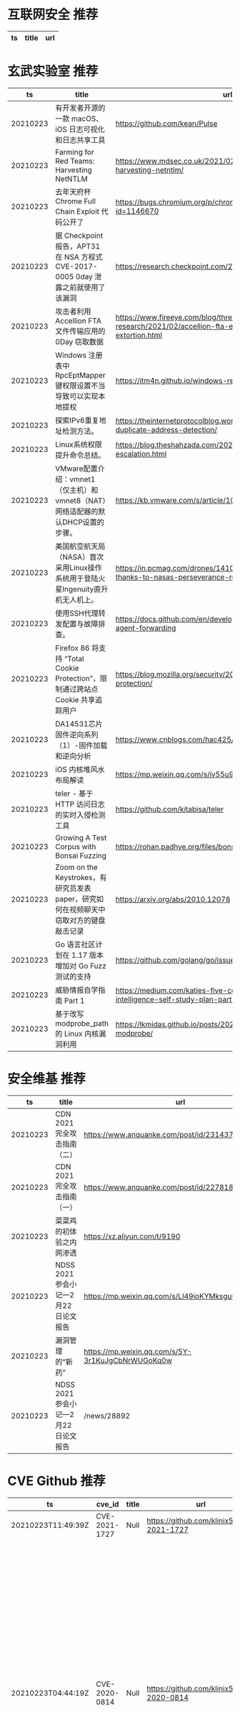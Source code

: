 # 互联网安全 推荐
| ts | title | url| 
| --- | --- | ---| 


# 玄武实验室 推荐
| ts | title | url| 
| --- | --- | ---| 
| 20210223 | 有开发者开源的一款 macOS、iOS 日志可视化和日志共享工具 | https://github.com/kean/Pulse| 
| 20210223 | Farming for Red Teams: Harvesting NetNTLM | https://www.mdsec.co.uk/2021/02/farming-for-red-teams-harvesting-netntlm/| 
| 20210223 | 去年天府杯 Chrome Full Chain Exploit 代码公开了 | https://bugs.chromium.org/p/chromium/issues/detail?id=1146670| 
| 20210223 | 据 Checkpoint 报告，APT31 在 NSA 方程式 CVE-2017-0005 0day 泄露之前就使用了该漏洞 | https://research.checkpoint.com/2021/the-story-of-jian/| 
| 20210223 | 攻击者利用 Accellion FTA 文件传输应用的 0Day 窃取数据 | https://www.fireeye.com/blog/threat-research/2021/02/accellion-fta-exploited-for-data-theft-and-extortion.html| 
| 20210223 | Windows 注册表中 RpcEptMapper 键权限设置不当导致可以实现本地提权 | https://itm4n.github.io/windows-registry-rpceptmapper-exploit/| 
| 20210223 | 探索IPv6重复地址检测方法。 | https://theinternetprotocolblog.wordpress.com/2021/02/21/ipv6-duplicate-address-detection/| 
| 20210223 | Linux系统权限提升命令总结。 | https://blog.theshahzada.com/2021/01/linux-privilege-escalation.html| 
| 20210223 | VMware配置介绍：vmnet1（仅主机）和vmnet8（NAT）网络适配器的默认DHCP设置的步骤。 | https://kb.vmware.com/s/article/1026510| 
| 20210223 | 美国航空航天局（NASA）首次采用Linux操作系统用于登陆火星Ingenuity直升机无人机上。 | https://in.pcmag.com/drones/141086/linux-is-now-on-mars-thanks-to-nasas-perseverance-rover| 
| 20210223 | 使用SSH代理转发配置与故障排查。 | https://docs.github.com/en/developers/overview/using-ssh-agent-forwarding| 
| 20210223 | Firefox 86 将支持 “Total Cookie Protection”，限制通过跨站点 Cookie 共享追踪用户 | https://blog.mozilla.org/security/2021/02/23/total-cookie-protection/| 
| 20210223 | DA14531芯片固件逆向系列（1）-固件加载和逆向分析 | https://www.cnblogs.com/hac425/p/14437694.html| 
| 20210223 | iOS 内核堆风水布局解读 | https://mp.weixin.qq.com/s/iv55u9VC7R1rZmhbfTMcRA| 
| 20210223 | teler - 基于 HTTP 访问日志的实时入侵检测工具 | https://github.com/kitabisa/teler| 
| 20210223 | Growing A Test Corpus with Bonsai Fuzzing | https://rohan.padhye.org/files/bonsai-icse21.pdf| 
| 20210223 | Zoom on the Keystrokes，有研究员发表 paper，研究如何在视频聊天中窃取对方的键盘敲击记录 | https://arxiv.org/abs/2010.12078| 
| 20210223 | Go 语言社区计划在 1.17 版本增加对 Go Fuzz 测试的支持 | https://github.com/golang/go/issues/44551| 
| 20210223 | 威胁情报自学指南 Part 1 | https://medium.com/katies-five-cents/a-cyber-threat-intelligence-self-study-plan-part-1-968b5a8daf9a| 
| 20210223 | 基于改写 modprobe_path 的 Linux 内核漏洞利用 | https://lkmidas.github.io/posts/20210223-linux-kernel-pwn-modprobe/| 


# 安全维基 推荐
| ts | title | url| 
| --- | --- | ---| 
| 20210223 | CDN 2021 完全攻击指南 （二） | https://www.anquanke.com/post/id/231437| 
| 20210223 | CDN 2021 完全攻击指南 （一） | https://www.anquanke.com/post/id/227818| 
| 20210223 | 菜菜鸡的初体验之内网渗透 | https://xz.aliyun.com/t/9190| 
| 20210223 | NDSS 2021 参会小记—2月22日论文报告 | https://mp.weixin.qq.com/s/LI49ioKYMksguQMqKH1Rcw| 
| 20210223 | 漏洞管理的“新药” | https://mp.weixin.qq.com/s/5Y-3r1KuJgCbNrWUGoKq0w| 
| 20210223 | NDSS 2021 参会小记—2月22日论文报告 | /news/28892| 


# CVE Github 推荐
| ts | cve_id | title | url | cve_detail| 
| --- | --- | --- | --- | ---| 
| 20210223T11:49:39Z | CVE-2021-1727 | Null | https://github.com/klinix5/CVE-2021-1727 | 未查询到CVE信息| 
| 20210223T04:44:19Z | CVE-2020-0814 | Null | https://github.com/klinix5/CVE-2020-0814 | An elevation of privilege vulnerability exists in Windows Installer because of the way Windows Installer handles certain filesystem operations.To exploit the vulnerability, an attacker would require unprivileged execution on the victim system, aka %Windows Installer Elevation of Privilege Vulnerability%. This CVE ID is unique from CVE-2020-0779, CVE-2020-0798, CVE-2020-0842, CVE-2020-0843.| 
| 20210223T03:14:48Z | CVE-2021-3156 | Null | https://github.com/oneoy/CVE-2021-3156 | Sudo before 1.9.5p2 has a Heap-based Buffer Overflow, allowing privilege escalation to root via %sudoedit -s% and a command-line argument that ends with a single backslash character.| 


# klee on Github 推荐
| ts | title | url | stars | forks| 
| --- | --- | --- | --- | ---| 
| 20210223T14:39:58Z | This is a Native Android project in which  Hydrokleen team can see their day to day task Can see their service location. Can post images and videos and day to day reports update team information Can call, email, message their customers Can provide overall services to the teams AC customers | https://github.com/Mostainahmed/HydroKleen | 0 | 0| 
| 20210223T01:13:31Z | C library to support Map2Check Tool | https://github.com/hbgit/map2check-library | 0 | 0| 


# s2e on Github 推荐
| ts | title | url | stars | forks| 
| --- | --- | --- | --- | ---| 


# exploit on Github 推荐
| ts | title | url | stars | forks| 
| --- | --- | --- | --- | ---| 
| 20210223T23:36:47Z | This is a chrome extension that removes the psychological exploit that is Reddit Karma | https://github.com/BeckTimothy/reddit-volition | 0 | 0| 
| 20210223T23:29:41Z | Null | https://github.com/I7Z3R0/Exploit | 0 | 0| 
| 20210223T23:28:22Z | Thi powershell script has got to run in remote windows host, even for pivoting | https://github.com/FabioDefilippo/winallenum | 2 | 1| 
| 20210223T23:16:31Z | Oracle Siebel XSS Stored Exploit | https://github.com/omurugur/Oracle_Siebel_XSS_Stored_Exploit | 0 | 1| 
| 20210223T23:14:10Z | Oracle CTF Web XML Entity Exploit | https://github.com/omurugur/Oracle_CTF_Web_XML_Entity_Exploit | 0 | 1| 
| 20210223T23:11:32Z | Oracle Operational Decision Support System XSS Stored | https://github.com/omurugur/Oracle_Operational_Decision_Support_System_XSS_Stored | 0 | 0| 
| 20210223T23:06:34Z | FudgeC2 - a command and control framework designed for team collaboration and post-exploitation activities. | https://github.com/Ziconius/FudgeC2 | 190 | 44| 
| 20210223T22:58:05Z | A post-exploitation framework | https://github.com/enkomio/AlanFramework | 0 | 0| 
| 20210223T22:57:24Z | Root shell exploit for several Xiaomi routers: 4A Gigabit, 4A 100M, 4, 4C, 3Gv2, 4Q, miWifi 3C... | https://github.com/acecilia/OpenWRTInvasion | 349 | 73| 
| 20210223T22:34:53Z | Unit tests for blue teams to aid with building detections for some common macOS post exploitation methods. | https://github.com/cedowens/Swift-Attack | 18 | 2| 


# backdoor on Github 推荐
| ts | title | url | stars | forks| 
| --- | --- | --- | --- | ---| 
| 20210223T20:48:39Z | TrojanZoo provides a universal pytorch platform to conduct security researches (especially backdoor attacks/defenses) of image classification in deep learning. | https://github.com/ain-soph/trojanzoo | 43 | 8| 
| 20210223T19:55:31Z | A backdoor that works on both windows or Linux. | https://github.com/joseph-giron/CSharpBackDoor | 0 | 0| 
| 20210223T19:42:35Z | Thefatrat a massive exploiting tool : Easy tool to generate backdoor and easy tool to post exploitation attack like browser attack and etc . This tool compiles a malware with popular payload and then the compiled malware can be execute on windows, android, mac . The malware that created with this tool also have an ability to bypass most AV software protection . | https://github.com/Screetsec/TheFatRat | 4969 | 1640| 
| 20210223T18:49:50Z | A simple persistence backdoor for linux | https://github.com/Exploit-lang/backdoor-penguin | 0 | 0| 
| 20210223T17:47:12Z | backdoor uiuiuiui | https://github.com/zeru2/backdoor | 0 | 0| 
| 20210223T16:33:30Z | FUD cross-platform python2 backdoor with C2 | https://github.com/7h3w4lk3r/pyback | 18 | 5| 
| 20210223T15:48:57Z | Undetectable & Xor encrypting with custom KEY (FUD Metasploit Rat) bypass Top Antivirus like BitDefender,Malwarebytes,Avast,ESET-NOD32,AVG,... & Automatically Add ICON and MANIFEST to excitable | https://github.com/persianhydra/Xeexe-TopAntivirusEvasion | 303 | 82| 
| 20210223T15:05:24Z | A sample app to demonstrate how to create Xamarin UITests using the Page Object architecture, Backdoor Methods and App Links (aka Deep Linking) | https://github.com/brminnick/UITestSampleApp | 32 | 25| 
| 20210223T14:41:11Z | A VBS Backdoor | https://github.com/kgsensei/VBSBackdoor | 0 | 0| 
| 20210223T13:56:33Z | PoC minecraft backdoor plugin | https://github.com/mathisvickie/mc-backdoor | 1 | 0| 


# fuzz on Github 推荐
| ts | title | url | stars | forks| 
| --- | --- | --- | --- | ---| 
| 20210223T23:39:44Z | Combination of the Little Gem 9V Amp and 1 Knob Fuzz Guitar Pedal | https://github.com/Hexadecimator/LittleGem_1KnobFuzz_Combo | 0 | 0| 
| 20210223T23:36:33Z | FEW2.1 Fuzz Buzz TS Conversion | https://github.com/chrismlee26/fizz-buzz-ts | 0 | 0| 
| 20210223T23:35:40Z | Scalable fuzzing infrastructure. | https://github.com/google/clusterfuzz | 4439 | 421| 
| 20210223T23:22:45Z | Fuzzing scripts for VeriWasm | https://github.com/PLSysSec/veriwasm_fuzzing | 0 | 0| 
| 20210223T23:19:24Z | Null | https://github.com/bartman13/Fuzzy-reasoning | 1 | 0| 
| 20210223T23:00:39Z | Null | https://github.com/Amin-Golzari-Oskouei/CGFFCM-Cluster-weight-and-Group-local-Feature-weight-learning-in-Fuzzy-C-Means-clustering-algorithm | 0 | 0| 
| 20210223T22:59:26Z | all manner of wordlists | https://github.com/thelikes/fuzzmost | 5 | 11| 
| 20210223T22:42:57Z | Broadcom and Cypress firmware emulation for fuzzing and further full-stack debugging | https://github.com/seemoo-lab/frankenstein | 277 | 48| 
| 20210223T22:19:10Z | Snake URLs A Powerfull fuzzer Tools. Search And Find Report Results From Google - DocDocGO - Wikipedia And More... Writen By WitBlack Hacker. | https://github.com/witblack/snake_URLs | 1 | 0| 
| 20210223T20:30:11Z | Software for fuzzing, used on web application pentestings. | https://github.com/NESCAU-UFLA/FuzzingTool | 4 | 1| 



# 日更新程序
